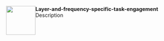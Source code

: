 <div style="float:left"><img style="width:80px; display:block" src="https://gin.g-node.org/repo-avatars/10487"></div> <div><b>
Layer-and-frequency-specific-task-engagement</b></br>
Description </div>
